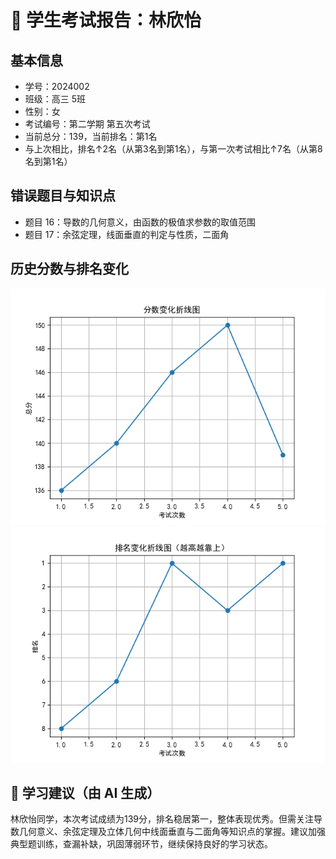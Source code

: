 # 📄 学生考试报告：林欣怡
## 基本信息
- 学号：2024002
- 班级：高三 5班
- 性别：女
- 考试编号：第二学期 第五次考试
- 当前总分：139，当前排名：第1名
- 与上次相比，排名↑2名（从第3名到第1名），与第一次考试相比↑7名（从第8名到第1名）

## 错误题目与知识点
- 题目 16：导数的几何意义，由函数的极值求参数的取值范围
- 题目 17：余弦定理，线面垂直的判定与性质，二面角

## 历史分数与排名变化
![分数变化图](report_figures/score_trend.png)
![排名变化图](report_figures/rank_trend.png)

## 💬 学习建议（由 AI 生成）
林欣怡同学，本次考试成绩为139分，排名稳居第一，整体表现优秀。但需关注导数几何意义、余弦定理及立体几何中线面垂直与二面角等知识点的掌握。建议加强典型题训练，查漏补缺，巩固薄弱环节，继续保持良好的学习状态。
